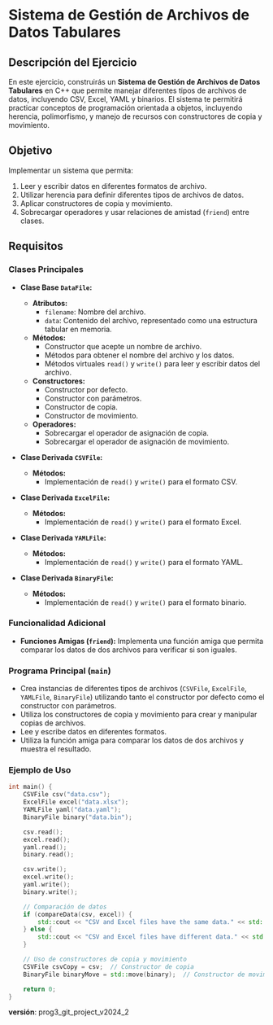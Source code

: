 # Sistema de Gestión de Archivos de Datos Tabulares

## Descripción del Ejercicio

En este ejercicio, construirás un **Sistema de Gestión de Archivos de Datos Tabulares** en C++ que permite manejar diferentes tipos de archivos de datos, incluyendo CSV, Excel, YAML y binarios. El sistema te permitirá practicar conceptos de programación orientada a objetos, incluyendo herencia, polimorfismo, y manejo de recursos con constructores de copia y movimiento.

## Objetivo

Implementar un sistema que permita:
1. Leer y escribir datos en diferentes formatos de archivo.
2. Utilizar herencia para definir diferentes tipos de archivos de datos.
3. Aplicar constructores de copia y movimiento.
4. Sobrecargar operadores y usar relaciones de amistad (`friend`) entre clases.

## Requisitos

### Clases Principales

- **Clase Base `DataFile`:**
    - **Atributos:**
        - `filename`: Nombre del archivo.
        - `data`: Contenido del archivo, representado como una estructura tabular en memoria.
    - **Métodos:**
        - Constructor que acepte un nombre de archivo.
        - Métodos para obtener el nombre del archivo y los datos.
        - Métodos virtuales `read()` y `write()` para leer y escribir datos del archivo.
    - **Constructores:**
        - Constructor por defecto.
        - Constructor con parámetros.
        - Constructor de copia.
        - Constructor de movimiento.
    - **Operadores:**
        - Sobrecargar el operador de asignación de copia.
        - Sobrecargar el operador de asignación de movimiento.

- **Clase Derivada `CSVFile`:**
    - **Métodos:**
        - Implementación de `read()` y `write()` para el formato CSV.

- **Clase Derivada `ExcelFile`:**
    - **Métodos:**
        - Implementación de `read()` y `write()` para el formato Excel.

- **Clase Derivada `YAMLFile`:**
    - **Métodos:**
        - Implementación de `read()` y `write()` para el formato YAML.

- **Clase Derivada `BinaryFile`:**
    - **Métodos:**
        - Implementación de `read()` y `write()` para el formato binario.

### Funcionalidad Adicional

- **Funciones Amigas (`friend`):** Implementa una función amiga que permita comparar los datos de dos archivos para verificar si son iguales.

### Programa Principal (`main`)

- Crea instancias de diferentes tipos de archivos (`CSVFile`, `ExcelFile`, `YAMLFile`, `BinaryFile`) utilizando tanto el constructor por defecto como el constructor con parámetros.
- Utiliza los constructores de copia y movimiento para crear y manipular copias de archivos.
- Lee y escribe datos en diferentes formatos.
- Utiliza la función amiga para comparar los datos de dos archivos y muestra el resultado.

### Ejemplo de Uso

```cpp
int main() {
    CSVFile csv("data.csv");
    ExcelFile excel("data.xlsx");
    YAMLFile yaml("data.yaml");
    BinaryFile binary("data.bin");

    csv.read();
    excel.read();
    yaml.read();
    binary.read();

    csv.write();
    excel.write();
    yaml.write();
    binary.write();

    // Comparación de datos
    if (compareData(csv, excel)) {
        std::cout << "CSV and Excel files have the same data." << std::endl;
    } else {
        std::cout << "CSV and Excel files have different data." << std::endl;
    }

    // Uso de constructores de copia y movimiento
    CSVFile csvCopy = csv;  // Constructor de copia
    BinaryFile binaryMove = std::move(binary);  // Constructor de movimiento

    return 0;
}
```


**versión**: prog3_git_project_v2024_2